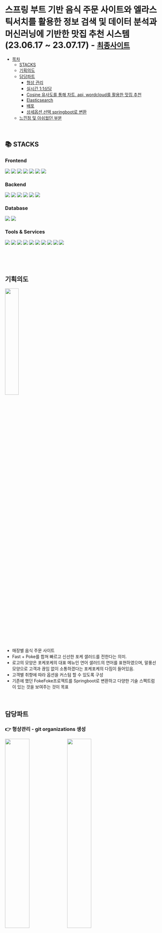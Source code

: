 # 스프링 부트 기반 음식 주문 사이트와 엘라스틱서치를 활용한 정보 검색 및 데이터 분석과 머신러닝에 기반한 맛집 추천 시스템(23.06.17 ~ 23.07.17) - [`최종사이트`](http://144.24.91.222:8080)
- [목차](#fokefoke230617--230717)
  - [STACKS](#-stacks)
  - [기획의도](#%EA%B8%B0%ED%9A%8D%EC%9D%98%EB%8F%84)
  - [담당파트](#%EB%8B%B4%EB%8B%B9%ED%8C%8C%ED%8A%B8)
      - [형상 관리](#-%ED%98%95%EC%83%81%EA%B4%80%EB%A6%AC---git-organizations-%EC%83%9D%EC%84%B1) 
      - [실시간 1:1상담](#%EC%8B%A4%EC%8B%9C%EA%B0%84-11-%EC%83%81%EB%8B%B4)
      - [Cosine 유사도를 통해 차트, api, wordcloud를 활용한 맛집 추천](#cosine-%EC%9C%A0%EC%82%AC%EB%8F%84%EB%A5%BC-%ED%86%B5%ED%95%B4-%EC%B0%A8%ED%8A%B8-api-wordcloud%EB%A5%BC-%ED%99%9C%EC%9A%A9%ED%95%9C-%EB%A7%9B%EC%A7%91-%EC%B6%94%EC%B2%9C)
      - [Elasticsearch](#elasticsearch)
      - [배포](#%EB%B0%B0%ED%8F%AC)
      - [상세옵션 선택 springboot로 변환](#%EC%83%81%EC%84%B8%EC%98%B5%EC%85%98-%EC%84%A0%ED%83%9D-springboot%EB%A1%9C-%EB%B3%80%ED%99%98)
  - [느낀점 및 아쉬웠던 부분](#%EB%8A%90%EB%82%80%EC%A0%90-%EB%B0%8F-%EC%95%84%EC%89%AC%EC%9B%A0%EB%8D%98-%EB%B6%80%EB%B6%84)
<br><br><br>

## 📚 STACKS
<div>
<h3>Frontend</h3>
<img src="https://img.shields.io/badge/html5-E34F26?style=for-the-badge&logo=html5&logoColor=white">
<img src="https://img.shields.io/badge/css-1572B6?style=for-the-badge&logo=css3&logoColor=white">
<img src="https://img.shields.io/badge/javascript-F7DF1E?style=for-the-badge&logo=javascript&logoColor=black">
<img src="https://img.shields.io/badge/react-61DAFB?style=for-the-badge&logo=react&logoColor=black">
<img src="https://img.shields.io/badge/jquery-0769AD?style=for-the-badge&logo=jquery&logoColor=white">
<img src="https://img.shields.io/badge/bootstrap-7952B3?style=for-the-badge&logo=bootstrap&logoColor=white">
<img src="https://img.shields.io/badge/vite-646CFF?style=for-the-badge&logo=vite&logoColor=white">
<h3>Backend</h3>
<img src="https://img.shields.io/badge/java-007396?style=for-the-badge&logo=java&logoColor=white">
<img src="https://img.shields.io/badge/python-3776AB?style=for-the-badge&logo=python&logoColor=white">
<img src="https://img.shields.io/badge/node.js-339933?style=for-the-badge&logo=Node.js&logoColor=white">
<img src="https://img.shields.io/badge/springboot-6DB33F?style=for-the-badge&logo=springboot&logoColor=white">
<img src="https://img.shields.io/badge/flask-000000?style=for-the-badge&logo=flask&logoColor=white">
<img src="https://img.shields.io/badge/lombok-000000?style=for-the-badge&logo=flask&logoColor=white">
<h3>Database</h3>
<img src="https://img.shields.io/badge/mysql-4479A1?style=for-the-badge&logo=mysql&logoColor=white">
<img src="https://img.shields.io/badge/mongoDB-47A248?style=for-the-badge&logo=MongoDB&logoColor=white">
<h3>Tools & Services</h3>
<img src="https://img.shields.io/badge/linux-FCC624?style=for-the-badge&logo=linux&logoColor=black">
<img src="https://img.shields.io/badge/amazonec2-FF9900?style=for-the-badge&logo=amazc2&logoColor=white">
<img src="https://img.shields.io/badge/nginx-009639?style=for-the-badge&logo=nginx&logoColor=white">
<img src="https://img.shields.io/badge/github-181717?style=for-the-badge&logo=github&logoColor=white">
<img src="https://img.shields.io/badge/git-F05032?style=for-the-badge&logogit&logoColor=white">
<img src="https://img.shields.io/badge/gradle-02303A?style=for-the-badge&logo=gradle&logoColor=white">
<img src="https://img.shields.io/badge/visualstudiocode-007ACC?style=for-the-badge&logo=visualstudiocode&logoColor=white">
<img src="https://img.shields.io/badge/elasticstack-005571?style=for-the-badge&logo=elasticstack&logoColor=white">
<img src="https://img.shields.io/badge/elasticsearch-005571?style=for-the-badge&logo=asticsearch&logoColor=white">
<img src="https://img.shields.io/badge/mobaxterm-000000?style=for-the-badge&logo=mobx&logoColor=white">
</div>

<br><br><br>

## 기획의도
<img src='https://user-images.githubusercontent.com/127198819/252628401-f83926ef-b184-459e-82b9-a17a0bba9801.png' width="30%" height="30%">

- 매장별 음식 주문 사이트
- Fast + Poke를 합쳐 빠르고 신선한 포케 샐러드를 전한다는 의미.
- 로고의 모양은 포케포케의 대표 메뉴인 연어 샐러드의 연어를 표현하였으며, 말풍선 모양으로 고객과 끊임 없이 소통하겠다는 포케포케의 다짐이 들어있음.
- 고객별 취향에 따라 옵션을 커스텀 할 수 있도록 구성 
- 기존에 했던 FokeFoke프로젝트를 Springboot로 변환하고 다양한 기술 스펙트럼이 있는 것을 보여주는 것이 목표
<br><br><br>

## 담당파트
### 👉 형상관리 - git organizations 생성
<div>
<img src='https://user-images.githubusercontent.com/127198819/253467341-720111bc-48c7-4d0c-aaca-b40c2d29edd8.png' width='40%'>
<img src='https://user-images.githubusercontent.com/127198819/253467524-d6b3dfde-998e-48af-93dd-42574b15c39e.png' width='40%'>
</div>

- main과 dev 브랜치로 나누어 dev에서 팀원들이 개발한 프로젝트를 자유롭게 올리고, 원본과 병합은 main에서 관리자가 실행
   
### 👉 실시간 1:1 상담
  - `webflux`, `SSE`, `mongodb`를 이용한 실시간 채팅 상담 서비스
### 👉 Crawling과 Cosine 유사도를 통해 차트, api, wordcloud를 활용한 맛집 추천
- 백터 간 거리에 기반한 `Cosine`유사도를 비교하여 검색어와 유사율이 높으면서 네이버 별점 및 블로그 수 등 높은 맛집 추천
### 👉 Elasticsearch
- `Kibana`, `Logstash`를 이용하여 db연동 및 csv파일 데이터를 가져와 elasticsearch 쿼리를 통해 조회 및 출력.
### 👉 배포
- `aws`, `google cloud platpom` 등을 사용해 배포
### 👉 상세옵션 선택 `springboot`로 변환
- `thymeleaf`등을 활용하여 기존 FokeFoke 프로젝트를 `springboot`로 변환
<br><br><br>

## 실시간 1:1 상담
<img src='https://user-images.githubusercontent.com/127198819/253440300-03f84e13-b0ea-4608-b74b-0a44188ce46e.gif'>

- 관리자가 보지 못한 메시지는 아이디별로 push알림 효과 구현.
- 실시간 1대1 상담 구현을 위해 `SSE`(Server-Sent Events)프로토콜, `WebFlux`, `MongoDB`를 활용
- 폴링과 웹소켓 대신 SSE를 사용해 리소스 사용을 감소시켰으며, Spring Framework 5.0의 WebFlux에서 비동기 및 이벤트 기반 처리로 적은 스레드 사용이 가능하도록 구현.
- MongoDB의 `@Tailable` 과 Capped 컬렉션을 이용해 데이터 처리가 빠르고 스트리밍 데이터 처리에 적합한 구조를 제공하여 실시간 채팅 애플리케이션 구축에 이상적인 환경을 만듦.
- 이렇게 변환된 Capped 컬렉션은 데이터의 고정된 크기를 할당받아, 데이터의 삽입 및 조회가 매우 빠르게 처리되며, 스트리밍 데이터 처리에 적합한 구조를 가지고 있어 실시간 채팅 애플리케이션 구현에 적합.
- 이를 통해 WebFlux와 결합하여 즉각적인 메시지 전달과 함께 사용자 간의 원활한 상호작용이 가능한 실시간 채팅 시스템을 구축

<br><br><br>

## Cosine 유사도를 통해 차트, api, wordcloud를 활용한 맛집 추천
- `muchine-learning`을 통한 맛집 추천과 차트, `wordcloud`등을 `react-router`를 통해 `SPA`(Single Page Application)을 만듦.
<div>
<img src='https://user-images.githubusercontent.com/127198819/252841021-3b9465d8-66ea-4d68-9a21-a6ca92b661ec.gif'>
<img src='https://user-images.githubusercontent.com/127198819/252830789-a001e135-6781-4b54-a043-b53e012f2602.gif' width="40.5%" height="40.5%">
</div>

-  [`공공데이터포털`](https://www.data.go.kr/)에서 '소상공인시장진흥공단_상가(상권)정보' 데이터 셋 다운
-  [상호명, 도로명주소, 상권업종대분류명, 상권업종중분류명, 상권업종소분류명 (대중소 분류명), 표준산업분류명, 행정동명 (흑석동 상도1동만 빼서 쓸 것임), 위도, 경도] 컬럼만 사용.
-  추가적으로 네이버 지도 리뷰를 `크롤링`하여 네이버 리뷰 별점, 리뷰 개수, 블로그 개수 컬럼을 만듦.
    -  `pandas`, `numpy`, `selenium`, `BeautifulSoup`를 사용 - [`recommend.ipynb`](https://github.com/fhazlt/T.P/blob/main/foke2/recommend.ipynb)
-  업종 유사율, 네이버 리뷰 별점, 리뷰 개수, 블로그 개수 높은순으로 출력
    - `MinMaxScaler`를 통해서 각 변수의 값의 범위를 맞춤.
    - `sklearn`에 `CountVectorizer`를 사용하여 '업종 컬럼'을 백터화하여 `cosine_similarity`를 통해 거리기반 유사도를 만듦.
    - 벡터화 진행 시 업종 유사도와 리뷰 수, 별점 수에 가중치를 부여하여 정렬 후 검색어에 따른 유사율, 별점등이 높은 맛집 추천.
    - 추천 결과물을 json형식으로 출력
- `react`를 통하여 차트, wordcloud, youtubeAPI 구현
    - React 프로젝트 생성 시 `Vite`를 사용하였는데, Vite는 Webpack 기반의 `create-react-app`보다 더 빠른 rollup 기반의 경량화된 프론트엔드 번들러.
    - 이로 인해 초기 빌드 시간이 줄어들었고 설정이 간소화되어, 작은 프로젝트에 적합.
    - 페이지 전체를 다시 로드하지 않고 변경 사항만 반영하는 `HMR`(Hot Module Replacement) 기능을 제공하여 개발 생산성이 향상.
    - 검색어를 `axios`를 통해 flask서버로 요청하여 머신러닝을 통해 추천 결과물을 응답받음
    - 해당 결과물을 통해 '네이버 별점', '네이버 별점 리뷰 수', '블로그 글자 수 ', '유사도', 네이버 블로그 수' 차트 생성(`react-chartjs-2`라이브러리 사용)
    - `fetch`를 통해 가게명으로 `elasticsearch`에 인덱스를 조회하여 블로그 리뷰 텍스트 조회 후 wordcloud생성(`react-wordcloud`라이브러리 사용)
    - `YouTub Data API v3`을 이용하여 가게명에 따른 youtube영상 조회 및 재생

<br><br><br>

## Elasticsearch
- `Logstash`, `Kibana`를 이용하여 db 연동 및 csv파일 인덱스 생성
    - `Logstash`를 통해 mysqlDB와 연동 - [`logstash.conf`](https://github.com/fhazlt/T.P/blob/main/foke2/logstash2.conf)
    - `Kibana`를 통해 csv파일 인덱스 생성
- `HTTP` 프로토콜을 사용하여 `REST API` 요청으로 엘라스틱서치와 정보 교환.
<img src='https://user-images.githubusercontent.com/127198819/252847744-0669ae31-d3d5-4f21-a320-75b081e5de4f.png' width='60%'>

- `react`의 `fetch`를 통하여 Elasticsearch 서버와 `POST`로 정보 교환
- Elasticsearch 쿼리를 사용하여 검색 출력 개수, 검색 필드 설정
<img src='https://user-images.githubusercontent.com/127198819/252847843-965ce5aa-8669-467f-8a8f-bd70345fb383.png' width='60%'>

- `javascript`의 `ajax`를 사용하여 elastic 서버와 `POST`로 정보 교환
- Elasticsearch 쿼리를 사용하여 검색 출력 개수, 검색 필드, 출력 우선순위 설정
    - 고객과 가장 가까운 매장을 검색하기 위해 위도 기반 우선 순위를 설정
    - `*`연산자를 통해 검색어가 들어가는 모든 매장, 지역 출력되도록 설정

<br><br><br>

## Deployment
- `flask`, `nginx`, `elastic`, `kibana`, `netty`, `mongodb` 배포를 진행.
- `AWS 인스턴스`에서 `ubuntu` 운영체제로 mobaXterm Tool을 사용하여 `nginx`와 `flask`를 실행.
   - react프로젝트를 build하여 git으로 가져옴
   - flask 포트와 elastic 포트를 허용하여 프로젝트 구동
- `Elasticsearch`와 `Kibana`, `Spring Framework`는 `rocky-linux`운영체제로 SSH키를 사용하여 Google Cloud Platform에서 배포
- `springframework`는 default가 `netty`서버이고 jar파일에 netty서버 구성요소가 이미 포함되어 있어서 build 후 바로 Google cloud platform 인스턴스를 통해 배포
- 각 구성 요소가 서로 다른 클라우드 플랫폼에서 운영되는 것을 강조함으로써, 프로젝트가 여러 가지 클라우드 환경에서 유연하게 작동할 수 있음을 보여주고자 하였음.

<br><br><br>

## 상세옵션 선택 springboot로 변환
- 기존에 했던 프로젝트를 `springboot`로 변환하여 `jsp`파일을 `html`로 바꾸고 `thymeleaf`를 적용시킴
- [자세한 설명](https://github.com/fhazlt/T.P/tree/main/foke1)

<br><br><br>

## 느낀점 및 아쉬웠던 부분
- 처음 프로젝트 시작할 때 구현하고 싶은 기능들을 다 구현해서 마음은 후련하였다.
- github는 깔끔하게 하기 위해서 main과 dev 두 개의 브랜치로 나눈 것이였는데 생각보다 log가 굉장히 지저분하게 남았다. 소규모여서 팀원별로 브렌치를 나누어서 팀장만 merge권한을 갖데 하는 등의 방법도 괜찮았을 것 같다.
- 실시간 1대1 상담에서 고객이 상담 메시지를 보낼 때마다 관리자가 보지 못한 메시지 수를 실시간으로 push알림이 가게 만들었다. 이 과정에서 push알림을 reset해야할 타이밍을 언제로 해야하는 지를 고민했다. 또한, `@Tailable`의 사용으로 `capped` 사용이 중요하였다. 카카오 채팅같은 경우에도 Mongodb같은 비정형db를 사용하는지 의문이 들었다. 
-  역시 Crawling은 쉽지 않다. 보기에는 간단해 보이지만 소스 안에서 규칙을 찾아도 오타나 없는 내용들이 있어서 변수가 많다. `try-catch`로 잘못된 부분을 잘 파악하고 걸러낸 뒤 따로 처리하는게 중요했다. 오래걸린 작업 중 하나이다.
-  배포 시 많은 서버를 배포해야해서 걱정이였지만, 하나를 배포하니 비슷한 과정이라 생각 되었고, `capped`를 설정하지 않아서 처음에 오류를 찾는데 시간이 걸리긴했다.

